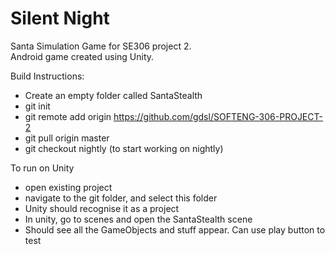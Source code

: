 # Silent Night

Santa Simulation Game for SE306 project 2.  
Android game created using Unity.  
  
Build Instructions:  
- Create an empty folder called SantaStealth
- git init
- git remote add origin https://github.com/gdsl/SOFTENG-306-PROJECT-2
- git pull origin master
- git checkout nightly (to start working on nightly)
  
To run on Unity
- open existing project
- navigate to the git folder, and select this folder
- Unity should recognise it as a project
- In unity, go to scenes and open the SantaStealth scene
- Should see all the GameObjects and stuff appear. Can use play button to test
